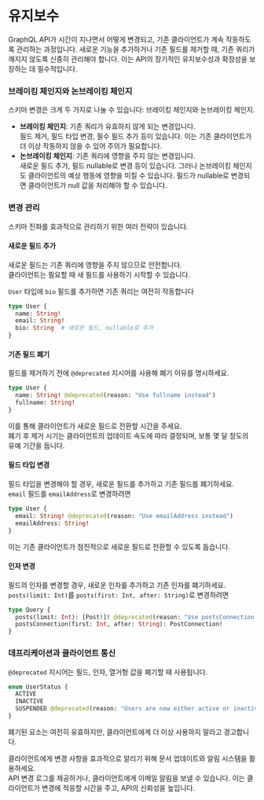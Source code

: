 # 유지보수

GraphQL API가 시간이 지나면서 어떻게 변경되고, 기존 클라이언트가 계속 작동하도록 관리하는 과정입니다. 새로운 기능을 추가하거나 기존 필드를 제거할 때, 기존 쿼리가 깨지지 않도록 신중히 관리해야 합니다. 이는 API의 장기적인 유지보수성과 확장성을 보장하는 데 필수적입니다.

### 브레이킹 체인지와 논브레이킹 체인지

스키마 변경은 크게 두 가지로 나눌 수 있습니다: 브레이킹 체인지와 논브레이킹 체인지.

* **브레이킹 체인지**: 기존 쿼리가 유효하지 않게 되는 변경입니다. \
  필드 제거, 필드 타입 변경, 필수 필드 추가 등이 있습니다. 이는 기존 클라이언트가 더 이상 작동하지 않을 수 있어 주의가 필요합니다.
* **논브레이킹 체인지**: 기존 쿼리에 영향을 주지 않는 변경입니다. \
  새로운 필드 추가, 필드 nullable로 변경 등이 있습니다. 그러나 논브레이킹 체인지도 클라이언트의 예상 행동에 영향을 미칠 수 있습니다.  필드가 nullable로 변경되면 클라이언트가 null 값을 처리해야 할 수 있습니다.

### 변경 관리

스키마 진화를 효과적으로 관리하기 위한 여러 전략이 있습니다.

#### **새로운 필드 추가**

새로운 필드는 기존 쿼리에 영향을 주지 않으므로 안전합니다. \
클라이언트는 필요할 때 새 필드를 사용하기 시작할 수 있습니다.&#x20;

`User` 타입에 `bio` 필드를 추가하면 기존 쿼리는 여전히 작동합니다

```graphql
type User {
  name: String!
  email: String!
  bio: String  # 새로운 필드, nullable로 추가
}
```

#### **기존 필드 폐기**

필드를 제거하기 전에 `@deprecated` 지시어를 사용해 폐기 이유를 명시하세요.

```graphql
type User {
  name: String! @deprecated(reason: "Use fullname instead")
  fullname: String!
}
```

이를 통해 클라이언트가 새로운 필드로 전환할 시간을 주세요. \
폐기 후 제거 시기는 클라이언트의 업데이트 속도에 따라 결정되며, 보통 몇 달 정도의 유예 기간을 둡니다.

#### **필드 타입 변경**

필드 타입을 변경해야 할 경우, 새로운 필드를 추가하고 기존 필드를 폐기하세요. \
`email` 필드를 `emailAddress`로 변경하려면

```graphql
type User {
  email: String! @deprecated(reason: "Use emailAddress instead")
  emailAddress: String!
}
```

이는 기존 클라이언트가 점진적으로 새로운 필드로 전환할 수 있도록 돕습니다.

#### **인자 변경**

필드의 인자를 변경할 경우, 새로운 인자를 추가하고 기존 인자를 폐기하세요. \
`posts(limit: Int)`를 `posts(first: Int, after: String)`로 변경하려면

```graphql
type Query {
  posts(limit: Int): [Post!]! @deprecated(reason: "Use postsConnection for pagination")
  postsConnection(first: Int, after: String): PostConnection!
}
```

### 데프리케이션과 클라이언트 통신

`@deprecated` 지시어는 필드, 인자, 열거형 값을 폐기할 때 사용됩니다.

```graphql
enum UserStatus {
  ACTIVE
  INACTIVE
  SUSPENDED @deprecated(reason: "Users are now either active or inactive")
}
```

폐기된 요소는 여전히 유효하지만, 클라이언트에게 더 이상 사용하지 말라고 경고합니다.

클라이언트에게 변경 사항을 효과적으로 알리기 위해 문서 업데이트와 알림 시스템을 활용하세요. \
API 변경 로그를 제공하거나, 클라이언트에게 이메일 알림을 보낼 수 있습니다. 이는 클라이언트가 변경에 적응할 시간을 주고, API의 신뢰성을 높입니다.
